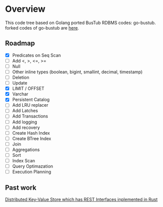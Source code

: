 # Overview
This code tree based on Golang ported BusTub RDBMS codes: go-bustub.  
forked codes of go-bustub are [here](https://github.com/brunocalza/go-bustub).

## Roadmap

- [x] Predicates on Seq Scan
- [ ] Add <, >, <=, >=
- [ ] Null
- [ ] Other inline types (boolean, bigint, smallint, decimal, timestamp)
- [ ] Deletion
- [ ] Update
- [x] LIMIT / OFFSET
- [x] Varchar
- [x] Persistent Catalog
- [ ] Add LRU replacer
- [ ] Add Latches
- [ ] Add Transactions
- [ ] Add logging
- [ ] Add recovery
- [ ] Create Hash Index
- [ ] Create BTree Index
- [ ] Join
- [ ] Aggregations
- [ ] Sort
- [ ] Index Scan
- [ ] Query Optimazation
- [ ] Execution Planning

## Past work
[Distributed Key-Value Store which has REST Interfaces inplemented in Rust](https://github.com/ryogrid/rust_dkvs)
